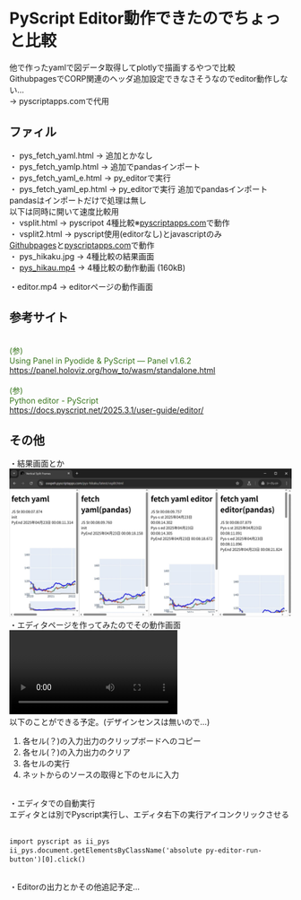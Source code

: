 # PyScript Editor動作できたのでちょっと比較
他で作ったyamlで図データ取得してplotlyで描画するやつで比較  
GithubpagesでCORP関連のヘッダ追加設定できなさそうなのでeditor動作しない…  
-> pyscriptapps.comで代用
## ファィル
・ pys_fetch_yaml.html -> 追加とかなし  
・ pys_fetch_yamlp.html -> 追加でpandasインポート  
・ pys_fetch_yaml_e.html -> py_editorで実行  
・ pys_fetch_yaml_ep.html -> py_editorで実行 追加でpandasインポート  
    pandasはインポートだけで処理は無し  
以下は同時に開いて速度比較用  
・ vsplit.html -> pyscripot 4種比較※[pyscriptapps.com](https://oxxpeh.pyscriptapps.com/pys-hikaku/latest/vsplit.html)で動作    
・ vsplit2.html -> pyscript使用(editorなし)とjavascriptのみ  
  [Githubpages](https://oxxpeh.pyscriptapps.com/pys-hikaku/latest/vsplit2.html)と[pyscriptapps.com](https://oxxpeh.pyscriptapps.com/pys-hikaku/latest/vsplit2.html)で動作  
・ pys_hikaku.jpg -> 4種比較の結果画面    
・ [pys_hikau.mp4](./pys_hikaku.mp4)  -> 4種比較の動作動画 (160kB)  
  
・editor.mp4 -> editorページの動作画面
## 参考サイト
<span style="color: #38761d;"><br>(参)<br>Using Panel in Pyodide & PyScript — Panel v1.6.2<br>https://panel.holoviz.org/how_to/wasm/standalone.html</span><br>
<span style="color: #38761d;"><br>(参)<br>Python editor - PyScript<br>https://docs.pyscript.net/2025.3.1/user-guide/editor/</span><br>
## その他
・結果画面とか  
![4種比較の結果](./pys_hikaku.jpg) 
・エディタページを作ってみたのでその動作画面
<video controls="controls">
<source src="https://raw.githubusercontent.com/oxxpeh/oxxpeh.github.io/main/2025/04_pyscript_editor/editor.mp4" type="video/mp4" />
</video>  
以下のことができる予定。(デザインセンスは無いので…)</p>
<ol>
<li>各セル(？)の入力出力のクリップボードへのコピー</li>
<li>各セル(？)の入力出力のクリア</li>
<li>各セルの実行</li>
<li>ネットからのソースの取得と下のセルに入力</li>
</ol><br />
・エディタでの自動実行<br />
エディタとは別でPyscript実行し、エディタ右下の実行アイコンクリックさせる<br />  
<pre><code>
import pyscript as ii_pys
ii_pys.document.getElementsByClassName('absolute py-editor-run-button')[0].click()
</code></pre><br />
・Editorの出力とかその他追記予定…  <br />
